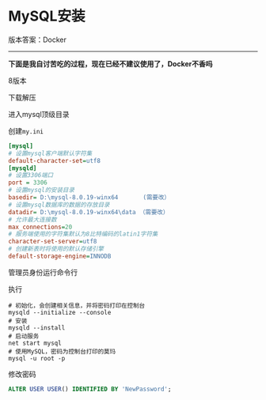 # MySQL安装

版本答案：Docker

---

**下面是我自讨苦吃的过程，现在已经不建议使用了，Docker不香吗**

8版本

下载解压

进入mysql顶级目录

创建`my.ini`

```ini
[mysql]
# 设置mysql客户端默认字符集
default-character-set=utf8
[mysqld]
# 设置3306端口
port = 3306
# 设置mysql的安装目录
basedir= D:\mysql-8.0.19-winx64       (需要改）
# 设置mysql数据库的数据的存放目录
datadir= D:\mysql-8.0.19-winx64\data （需要改）
# 允许最大连接数
max_connections=20
# 服务端使用的字符集默认为8比特编码的latin1字符集
character-set-server=utf8
# 创建新表时将使用的默认存储引擎
default-storage-engine=INNODB
```

管理员身份运行命令行

执行

```shell
# 初始化，会创建相关信息，并将密码打印在控制台
mysqld --initialize --console
# 安装
mysqld --install
# 启动服务
net start mysql
# 使用MySQL，密码为控制台打印的莫玛
mysql -u root -p
```

修改密码

```sql
ALTER USER USER() IDENTIFIED BY 'NewPassword';
```

